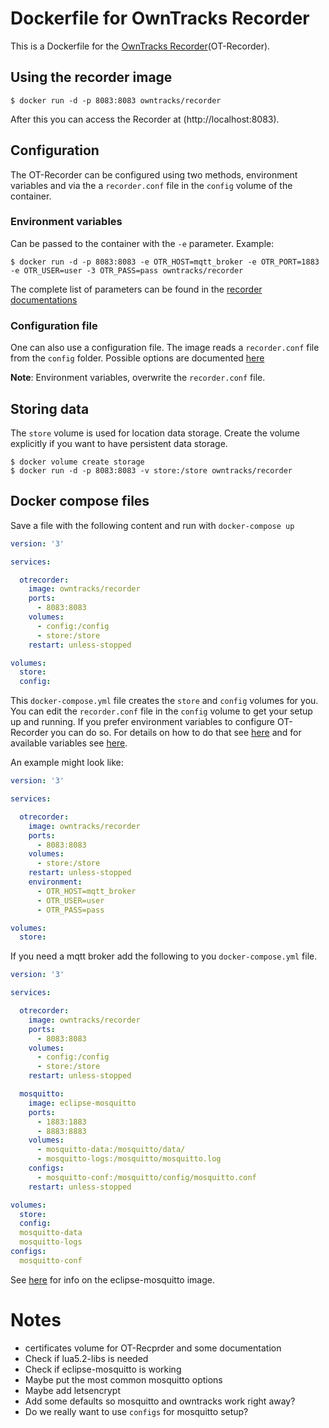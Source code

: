 # Dockerfile for OwnTracks Recorder

This is a Dockerfile for the [OwnTracks Recorder](https://github.com/owntracks/recorder)(OT-Recorder).

## Using the recorder image
```
$ docker run -d -p 8083:8083 owntracks/recorder
```
After this you can access the Recorder at (http://localhost:8083).

## Configuration
The OT-Recorder can be configured using two methods, environment variables and
via the a `recorder.conf` file in the `config` volume of the container.

### Environment variables
Can be passed to the container with the `-e` parameter. Example:
```
$ docker run -d -p 8083:8083 -e OTR_HOST=mqtt_broker -e OTR_PORT=1883 -e OTR_USER=user -3 OTR_PASS=pass owntracks/recorder 
```
The complete list of parameters can be found in the [recorder documentations](https://github.com/owntracks/recorder/blob/master/README.md#configuration-file)

### Configuration file
One can also use a configuration file. The image reads a `recorder.conf` file
from the `config` folder. Possible options are documented
[here](https://github.com/owntracks/recorder/blob/master/README.md#configuration-file)

**Note**: Environment variables, overwrite the `recorder.conf` file.

## Storing data
The `store` volume is used for location data storage. Create the volume
explicitly if you want to have persistent data storage.

```
$ docker volume create storage
$ docker run -d -p 8083:8083 -v store:/store owntracks/recorder
```

## Docker compose files
Save a file with the following content and run with `docker-compose up`

``` yaml
version: '3'

services:

  otrecorder:
    image: owntracks/recorder
    ports:
      - 8083:8083
    volumes:
      - config:/config
      - store:/store
    restart: unless-stopped

volumes:
  store:
  config:

```

This `docker-compose.yml` file creates the `store` and `config` volumes for you.
You can edit the `recorder.conf` file in the `config` volume to get your
setup up and running. If you prefer environment variables to configure
OT-Recorder you can do so. For details on how to do that see
[here](https://docs.docker.com/compose/environment-variables/) and for available
variables see
[here](https://github.com/owntracks/recorder/blob/master/README.md#configuration-file).

An example might look like:

``` yaml
version: '3'

services:

  otrecorder:
    image: owntracks/recorder
    ports:
      - 8083:8083
    volumes:
      - store:/store
    restart: unless-stopped
    environment:
      - OTR_HOST=mqtt_broker
      - OTR_USER=user
      - OTR_PASS=pass

volumes:
  store:

```

If you need a mqtt broker add the following to you `docker-compose.yml` file.

``` yaml
version: '3'

services:

  otrecorder:
    image: owntracks/recorder
    ports:
      - 8083:8083
    volumes:
      - config:/config
      - store:/store
    restart: unless-stopped

  mosquitto:
    image: eclipse-mosquitto
    ports:
      - 1883:1883
      - 8883:8883
    volumes:
      - mosquitto-data:/mosquitto/data/
      - mosquitto-logs:/mosquitto/mosquitto.log
    configs:
      - mosquitto-conf:/mosquitto/config/mosquitto.conf
    restart: unless-stopped

volumes:
  store:
  config:
  mosquitto-data
  mosquitto-logs
configs:
  mosquitto-conf
```
See [here](https://hub.docker.com/_/eclipse-mosquitto) for info on the eclipse-mosquitto image.

# Notes
- certificates volume for OT-Recprder and some documentation
- Check if lua5.2-libs is needed
- Check if eclipse-mosquitto is working
- Maybe put the most common mosquitto options
- Maybe add letsencrypt
- Add some defaults so mosquitto and owntracks work right away?
- Do we really want to use `configs` for mosquitto setup?

